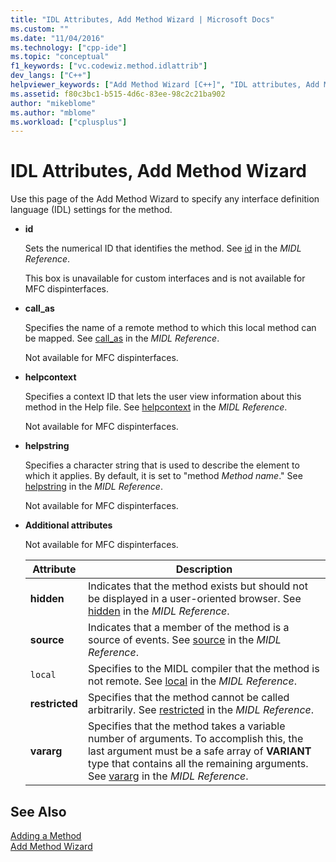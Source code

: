 ```yaml
---
title: "IDL Attributes, Add Method Wizard | Microsoft Docs"
ms.custom: ""
ms.date: "11/04/2016"
ms.technology: ["cpp-ide"]
ms.topic: "conceptual"
f1_keywords: ["vc.codewiz.method.idlattrib"]
dev_langs: ["C++"]
helpviewer_keywords: ["Add Method Wizard [C++]", "IDL attributes, Add Method Wizard"]
ms.assetid: f80c3bc1-b515-4d6c-83ee-98c2c21ba902
author: "mikeblome"
ms.author: "mblome"
ms.workload: ["cplusplus"]
---
```

# IDL Attributes, Add Method Wizard

Use this page of the Add Method Wizard to specify any interface definition language (IDL) settings for the method.

- **id**

   Sets the numerical ID that identifies the method. See [id](/windows/desktop/Midl/id) in the *MIDL Reference*.

   This box is unavailable for custom interfaces and is not available for MFC dispinterfaces.

- **call_as**

   Specifies the name of a remote method to which this local method can be mapped. See [call_as](/windows/desktop/Midl/call-as) in the *MIDL Reference*.

   Not available for MFC dispinterfaces.

- **helpcontext**

   Specifies a context ID that lets the user view information about this method in the Help file. See [helpcontext](/windows/desktop/Midl/helpcontext) in the *MIDL Reference*.

   Not available for MFC dispinterfaces.

- **helpstring**

   Specifies a character string that is used to describe the element to which it applies. By default, it is set to "method *Method name*." See [helpstring](/windows/desktop/Midl/helpstring) in the *MIDL Reference*.

   Not available for MFC dispinterfaces.

- **Additional attributes**

   Not available for MFC dispinterfaces.

   |Attribute|Description|
   |---------------|-----------------|
   |**hidden**|Indicates that the method exists but should not be displayed in a user-oriented browser. See [hidden](/windows/desktop/Midl/hidden) in the *MIDL Reference*.|
   |**source**|Indicates that a member of the method is a source of events. See [source](/windows/desktop/Midl/source) in the *MIDL Reference*.|
   |`local`|Specifies to the MIDL compiler that the method is not remote. See [local](/windows/desktop/Midl/local) in the *MIDL Reference*.|
   |**restricted**|Specifies that the method cannot be called arbitrarily. See [restricted](/windows/desktop/Midl/restricted) in the *MIDL Reference*.|
   |**vararg**|Specifies that the method takes a variable number of arguments. To accomplish this, the last argument must be a safe array of **VARIANT** type that contains all the remaining arguments. See [vararg](/windows/desktop/Midl/vararg) in the *MIDL Reference*.|

## See Also

[Adding a Method](../ide/adding-a-method-visual-cpp.md)<br>
[Add Method Wizard](../ide/add-method-wizard.md)